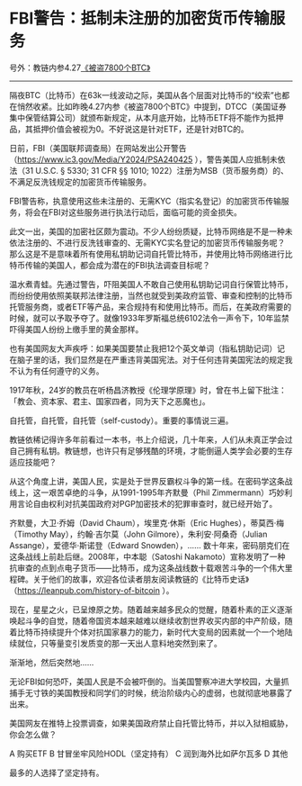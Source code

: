 # FBI警告：抵制未注册的加密货币传输服务

号外：教链内参4.27[《被盗7800个BTC》](http://rd.liujiaolian.com/i/20240427)

* * *

隔夜BTC（比特币）在63k一线波动之际，美国从各个层面对比特币的“绞索”也都在悄然收紧。比如昨晚4.27内参《被盗7800个BTC》中提到，DTCC（美国证券集中保管结算公司）就颁布新规定，从本月底开始，比特币ETF将不能作为抵押品，其抵押价值会被视为0。不好说这是针对ETF，还是针对BTC的。

日前，FBI（美国联邦调查局）在网站发出公开警告（https://www.ic3.gov/Media/Y2024/PSA240425 ），警告美国人应抵制未依法（31 U.S.C. § 5330; 31 CFR §§ 1010; 1022）注册为MSB（货币服务商）的、不满足反洗钱规定的加密货币传输服务。

FBI警告称，执意使用这些未注册的、无需KYC（指实名登记）的加密货币传输服务，将会在FBI对这些服务进行执法行动后，面临可能的资金损失。

此文一出，美国的加密社区颇为震动。不少人纷纷质疑，比特币网络是不是一种未依法注册的、不进行反洗钱审查的、无需KYC实名登记的加密货币传输服务呢？那么这是不是意味着所有使用私钥助记词自托管比特币，并使用比特币网络进行比特币传输的美国人，都会成为潜在的FBI执法调查目标呢？

温水煮青蛙。先通过警告，吓阻美国人不敢自己使用私钥助记词自行保管比特币，而纷纷使用依照美联邦法律注册，当然也就受到美政府监管、审查和控制的比特币托管服务商，或者ETF等产品，来合规持有和使用比特币。而后，在美政府需要的时候，就可以予取予夺了。就像1933年罗斯福总统6102法令一声令下，10年监禁吓得美国人纷纷上缴手里的黄金那样。

也有美国网友大声疾呼：如果美国要禁止我把12个英文单词（指私钥助记词）记在脑子里的话，我们显然是在严重违背美国宪法。对于任何违背美国宪法的规定我不认为有任何遵守的义务。

1917年秋，24岁的教员在听杨昌济教授《伦理学原理》时，曾在书上留下批注：「教会、资本家、君主、国家四者，同为天下之恶魔也」。

自托管，自托管，自托管（self-custody）。重要的事情说三遍。

教链依稀记得许多年前看过一本书，书上介绍说，几十年来，人们从未真正学会过自己拥有私钥。教链想，也许只有足够残酷的环境，才能倒逼人类学会必要的生存适应技能吧？

从这个角度上讲，美国人民，实是处于世界反霸权斗争的第一线。在密码学这条战线上，这一艰苦卓绝的斗争，从1991-1995年齐默曼（Phil Zimmermann）巧妙利用言论自由权利对抗美国政府对PGP加密技术的犯罪审查时，就已经开始了。

齐默曼，大卫·乔姆（David Chaum），埃里克·休斯（Eric Hughes），蒂莫西·梅（Timothy May），约翰·吉尔莫（John Gilmore），朱利安·阿桑奇（Julian Assange），爱德华·斯诺登（Edward Snowden），…… 数十年来，密码朋克们在这条战线上前赴后继。2008年，中本聪（Satoshi Nakamoto）宣称发明了一种抗审查的点到点电子货币——比特币，成为这条战线数十载艰苦斗争的一个伟大里程碑。关于他们的故事，欢迎各位读者朋友阅读教链的《比特币史话》（https://leanpub.com/history-of-bitcoin ）。

现在，星星之火，已呈燎原之势。随着越来越多民众的觉醒，随着朴素的正义逐渐唤起斗争的自觉，随着帝国资本越来越难以继续收割世界收买内部的中产阶级，随着比特币持续提升个体对抗国家暴力的能力，新时代大变局的因素就一个一个地陆续就位，只等量变引发质变的那一天出人意料地突然到来了。

渐渐地，然后突然地……

无论FBI如何恐吓，美国人民是不会被吓倒的。当美国警察冲进大学校园，大量抓捕手无寸铁的美国教授和同学们的时候，统治阶级内心的虚弱，也就彻底地暴露了出来。

美国网友在推特上投票调查，如果美国政府禁止自托管比特币，并以入狱相威胁，你会怎么做？

A 购买ETF
B 甘冒坐牢风险HODL（坚定持有）
C 润到海外比如萨尔瓦多
D 其他

最多的人选择了坚定持有。


